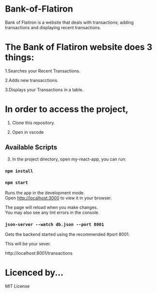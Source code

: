 # Bank-of-Flatiron

Bank of Flatiron is a website that deals with transactions; adding transactions and displaying recent transactions.

# The Bank of Flatiron website does 3 things:

1.Searches your Recent Transactions.

2.Adds new transacctions.

3.Displays your Transactions in a table.

# In order to access the project,

1. Clone this repository.

2. Open in vscode
## Available Scripts

3. In the project directory, open my-react-app, you can run:

### `npm install`

### `npm start`

Runs the app in the development mode.\
Open [http://localhost:3000](http://localhost:3000) to view it in your browser.

The page will reload when you make changes.\
You may also see any lint errors in the console.
 
 ### `json-server --watch db.json --port 8001`
 
 Gets the backend started using the recommended #port 8001.
 
 This will be your sever.
 
 http://localhost:8001/transactions
 
 # Licenced by...
 
 MIT License
 
